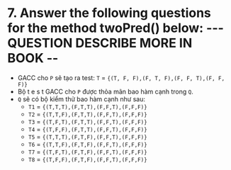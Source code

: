 ﻿# 7. Answer the following questions for the method twoPred() below:  ---QUESTION DESCRIBE MORE IN BOOK --

- GACC cho `P` sẽ tạo ra test:
	``T`` = ``{(T, F, F),(F, T, F),(F, F, T),(F, F, F)}``
- Bộ t e s t GACC cho ``P`` được thỏa mãn bao hàm cạnh trong ``Q``.
-  ``Q`` sẽ có bộ kiểm thử bao hàm cạnh như sau:
	+ ``T1`` = ``{(T,T,T),(F,T,T),(F,F,T),(F,F,F)}``
	+ ``T2`` = ``{(T,T,F),(F,T,T),(F,F,T),(F,F,F)}``
	+ ``T3`` = ``{(T,F,T),(F,T,T),(F,F,T),(F,F,F)}``
	+ ``T4`` = ``{(T,F,F),(F,T,T),(F,F,T),(F,F,F)}``	
	+ ``T5`` = ``{(T,T,T),(F,T,F),(F,F,T),(F,F,F)}``
	+ ``T6`` = ``{(T,T,F),(F,T,F),(F,F,T),(F,F,F)}``
	+ ``T7`` = ``{(T,F,T),(F,T,F),(F,F,T),(F,F,F)}``
	+ ``T8`` = ``{(T,F,F),(F,T,F),(F,F,T),(F,F,F)}``
